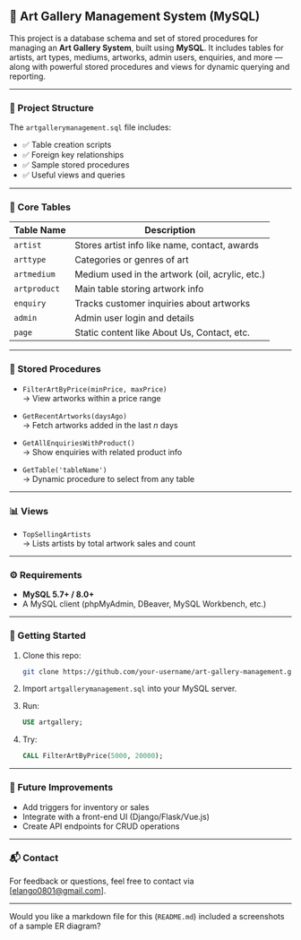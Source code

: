 
## 🎨 Art Gallery Management System (MySQL)

This project is a database schema and set of stored procedures for managing an **Art Gallery System**, built using **MySQL**. It includes tables for artists, art types, mediums, artworks, admin users, enquiries, and more — along with powerful stored procedures and views for dynamic querying and reporting.

---

### 📁 Project Structure

The `artgallerymanagement.sql` file includes:

- ✅ Table creation scripts
- ✅ Foreign key relationships
- ✅ Sample stored procedures
- ✅ Useful views and queries

---

### 🧱 Core Tables

| Table Name     | Description                                   |
|----------------|-----------------------------------------------|
| `artist`       | Stores artist info like name, contact, awards |
| `arttype`      | Categories or genres of art                   |
| `artmedium`    | Medium used in the artwork (oil, acrylic, etc.) |
| `artproduct`   | Main table storing artwork info               |
| `enquiry`      | Tracks customer inquiries about artworks      |
| `admin`        | Admin user login and details                  |
| `page`         | Static content like About Us, Contact, etc.   |

---

### 🧠 Stored Procedures

- `FilterArtByPrice(minPrice, maxPrice)`  
  → View artworks within a price range

- `GetRecentArtworks(daysAgo)`  
  → Fetch artworks added in the last *n* days

- `GetAllEnquiriesWithProduct()`  
  → Show enquiries with related product info

- `GetTable('tableName')`  
  → Dynamic procedure to select from any table

---

### 📊 Views

- `TopSellingArtists`  
  → Lists artists by total artwork sales and count

---

### ⚙️ Requirements

- **MySQL 5.7+ / 8.0+**
- A MySQL client (phpMyAdmin, DBeaver, MySQL Workbench, etc.)

---

### 🚀 Getting Started

1. Clone this repo:
   ```bash
   git clone https://github.com/your-username/art-gallery-management.git
   ```

2. Import `artgallerymanagement.sql` into your MySQL server.

3. Run:
   ```sql
   USE artgallery;
   ```

4. Try:
   ```sql
   CALL FilterArtByPrice(5000, 20000);
   ```

---

### 📌 Future Improvements

- Add triggers for inventory or sales
- Integrate with a front-end UI (Django/Flask/Vue.js)
- Create API endpoints for CRUD operations

---

### 📬 Contact

For feedback or questions, feel free to contact via [elango0801@gmail.com].

---

Would you like a markdown file for this (`README.md`) included a screenshots of a sample ER diagram?
